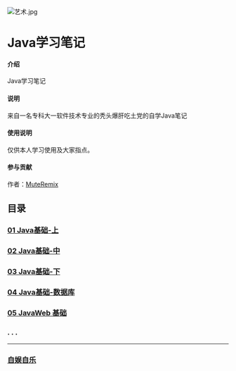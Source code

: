 ![艺术.jpg](https://images.gitee.com/uploads/images/2020/0512/121027_0906e373_5365636.jpeg)

# Java学习笔记

#### 介绍
Java学习笔记

#### 说明
来自一名专科大一软件技术专业的秃头爆肝吃土党的自学Java笔记

#### 使用说明
仅供本人学习使用及大家指点。

#### 参与贡献
作者：<a href="https://gitee.com/chenchengcen">MuteRemix</a>

## 目录
<h3><a href="https://gitee.com/chenchengcen/MuteRemix-Java/tree/master/Java%E5%AD%A6%E4%B9%A0%E7%AC%94%E8%AE%B0/Java%E5%9F%BA%E7%A1%80%20-%20%E4%B8%8A">01 Java基础-上</a></h3>
<h3><a href="https://gitee.com/chenchengcen/MuteRemix-Java/tree/master/Java%E5%AD%A6%E4%B9%A0%E7%AC%94%E8%AE%B0/Java%E5%9F%BA%E7%A1%80%20-%20%E4%B8%AD">02 Java基础-中</a></h3>
<h3><a href="https://gitee.com/chenchengcen/MuteRemix-Java/tree/master/Java%E5%AD%A6%E4%B9%A0%E7%AC%94%E8%AE%B0/Java%E5%9F%BA%E7%A1%80%20-%20%E4%B8%8B">03 Java基础-下</a></h3>
<h3><a href="https://gitee.com/chenchengcen/MuteRemix-Java/tree/master/Java%E5%AD%A6%E4%B9%A0%E7%AC%94%E8%AE%B0/Java%E5%9F%BA%E7%A1%80%20-%20%E6%95%B0%E6%8D%AE%E5%BA%93">04 Java基础-数据库</a></h3>
<h3><a href="https://gitee.com/chenchengcen/MuteRemix-Java/tree/master/Java%E5%AD%A6%E4%B9%A0%E7%AC%94%E8%AE%B0/JavaWeb%E5%9F%BA%E7%A1%80">05 JavaWeb 基础</a></h3>
<h3>. . .</h3>

---
<h3><a href="https://gitee.com/chenchengcen/RemixExercise">自娱自乐</a></h3>